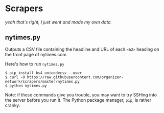 # Scrapers

*yeah that's right, I just went and made my own data.*

## nytimes.py

Outputs a CSV file containing the headline and URL of each `<h2>` heading on the front page of nytimes.com.

Here's how to run `nytimes.py`

```
$ pip install bs4 unicodecsv --user
$ curl -O https://raw.githubusercontent.com/organizer-network/scrapers/master/nytimes.py
$ python nytimes.py
```

Note: if these commands give you trouble, you may want to try SSHing into the server before you run it. The Python package manager, `pip`, is rather cranky.
